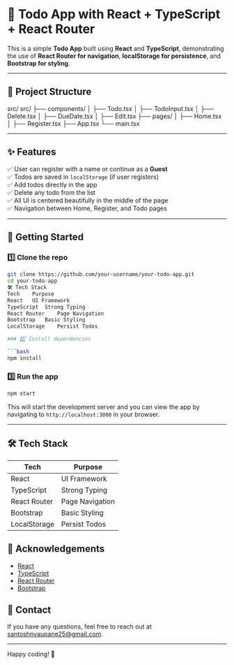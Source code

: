 # 📝 Todo App with React + TypeScript + React Router

This is a simple **Todo App** built using **React** and **TypeScript**, demonstrating the use of **React Router for navigation**, **localStorage for persistence**, and **Bootstrap for styling**.

---

## 📂 Project Structure

src/
src/
├── components/
│   ├── Todo.tsx
│   ├── TodoInput.tsx
│   ├── Delete.tsx
│   ├── DueDate.tsx
│   ├── Edit.tsx
├── pages/
│   ├── Home.tsx
│   ├── Register.tsx
├── App.tsx
└── main.tsx


---

## ✨ Features

✅ User can register with a name or continue as a **Guest**  
✅ Todos are saved in `localStorage` (if user registers)  
✅ Add todos directly in the app  
✅ Delete any todo from the list  
✅ All UI is centered beautifully in the middle of the page  
✅ Navigation between Home, Register, and Todo pages  

---

## 🚀 Getting Started

### 1️⃣ Clone the repo

```bash
git clone https://github.com/your-username/your-todo-app.git
cd your-todo-app
🛠️ Tech Stack
Tech	Purpose
React	UI Framework
TypeScript	Strong Typing
React Router	Page Navigation
Bootstrap	Basic Styling
LocalStorage	Persist Todos

### 2️⃣ Install dependencies

```bash
npm install
```

### 3️⃣ Run the app

```bash
npm start
```

This will start the development server and you can view the app by navigating to `http://localhost:3000` in your browser.

---

## 🛠️ Tech Stack

| Tech           | Purpose                |
|----------------|------------------------|
| React          | UI Framework           |
| TypeScript     | Strong Typing          |
| React Router   | Page Navigation        |
| Bootstrap      | Basic Styling          |
| LocalStorage   | Persist Todos          |



## 🙏 Acknowledgements

- [React](https://reactjs.org/)
- [TypeScript](https://www.typescriptlang.org/)
- [React Router](https://reactrouter.com/)
- [Bootstrap](https://getbootstrap.com/)



## 📧 Contact

If you have any questions, feel free to reach out at santoshnyaupane25@gmail.com.

---

Happy coding! 🚀